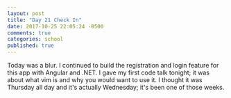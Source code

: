 ```yaml
---
layout: post
title: "Day 21 Check In"
date: 2017-10-25 22:05:24 -0500
comments: true
categories: school
published: true
---
```


Today was a blur. I continued to build the registration and login feature for this app with Angular and .NET. I gave my first code talk tonight; it was about what vim is and why you would want to use it. I thought it was Thursday all day and it's actually Wednesday; it's been one of those weeks.